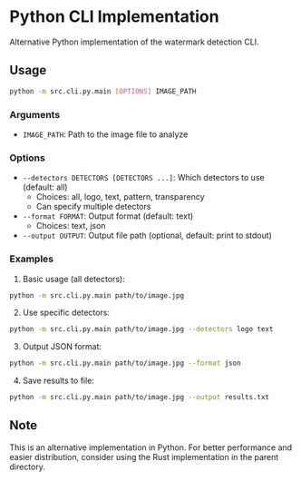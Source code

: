 # Python CLI Implementation

Alternative Python implementation of the watermark detection CLI.

## Usage

```bash
python -m src.cli.py.main [OPTIONS] IMAGE_PATH
```

### Arguments

- `IMAGE_PATH`: Path to the image file to analyze

### Options

- `--detectors DETECTORS [DETECTORS ...]`: Which detectors to use (default: all)
  - Choices: all, logo, text, pattern, transparency
  - Can specify multiple detectors
- `--format FORMAT`: Output format (default: text)
  - Choices: text, json
- `--output OUTPUT`: Output file path (optional, default: print to stdout)

### Examples

1. Basic usage (all detectors):
```bash
python -m src.cli.py.main path/to/image.jpg
```

2. Use specific detectors:
```bash
python -m src.cli.py.main path/to/image.jpg --detectors logo text
```

3. Output JSON format:
```bash
python -m src.cli.py.main path/to/image.jpg --format json
```

4. Save results to file:
```bash
python -m src.cli.py.main path/to/image.jpg --output results.txt
```

## Note

This is an alternative implementation in Python. For better performance and easier distribution, consider using the Rust implementation in the parent directory.
